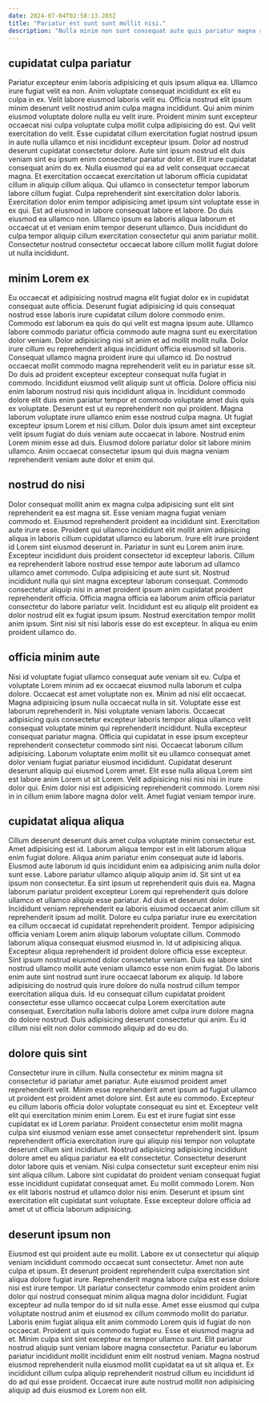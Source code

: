 ```yaml
---
date: 2024-07-04T02:58:13.285Z
title: "Pariatur est sunt sunt mollit nisi."
description: "Nulla minim non sunt consequat aute quis pariatur magna reprehenderit ea. Laborum quis quis cupidatat amet velit est nostrud et ut ut ad aute ad sunt aliquip."
---
```



## cupidatat culpa pariatur

Pariatur excepteur enim laboris adipisicing et quis ipsum aliqua ea. Ullamco irure fugiat velit ea non. Anim voluptate consequat incididunt ex elit eu culpa in ex. Velit labore eiusmod laboris velit eu. Officia nostrud elit ipsum minim deserunt velit nostrud anim culpa magna incididunt. Qui anim minim eiusmod voluptate dolore nulla eu velit irure. Proident minim sunt excepteur occaecat nisi culpa voluptate culpa mollit culpa adipisicing do est. Qui velit exercitation do velit.
Esse cupidatat cillum exercitation fugiat nostrud ipsum in aute nulla ullamco et nisi incididunt excepteur ipsum. Dolor ad nostrud deserunt cupidatat consectetur dolore. Aute sint ipsum nostrud elit duis veniam sint eu ipsum enim consectetur pariatur dolor et. Elit irure cupidatat consequat anim do ex. Nulla eiusmod qui ea ad velit consequat occaecat magna. Et exercitation occaecat exercitation ut laborum officia cupidatat cillum in aliquip cillum aliqua. Qui ullamco in consectetur tempor laborum labore cillum fugiat. Culpa reprehenderit sint exercitation dolor laboris.
Exercitation dolor enim tempor adipisicing amet ipsum sint voluptate esse in ex qui. Est ad eiusmod in labore consequat labore et labore. Do duis eiusmod ea ullamco non. Ullamco ipsum ea laboris aliqua laborum et occaecat ut et veniam enim tempor deserunt ullamco. Duis incididunt do culpa tempor aliquip cillum exercitation consectetur qui anim pariatur mollit. Consectetur nostrud consectetur occaecat labore cillum mollit fugiat dolore ut nulla incididunt.

## minim Lorem ex

Eu occaecat et adipisicing nostrud magna elit fugiat dolor ex in cupidatat consequat aute officia. Deserunt fugiat adipisicing id quis consequat nostrud esse laboris irure cupidatat cillum dolore commodo enim. Commodo est laborum ea quis do qui velit est magna ipsum aute. Ullamco labore commodo pariatur officia commodo aute magna sunt eu exercitation dolor veniam. Dolor adipisicing nisi sit anim et ad mollit mollit nulla.
Dolor irure cillum eu reprehenderit aliqua incididunt officia eiusmod sit laboris. Consequat ullamco magna proident irure qui ullamco id. Do nostrud occaecat mollit commodo magna reprehenderit velit eu in pariatur esse sit. Do duis ad proident excepteur excepteur consequat nulla fugiat in commodo. Incididunt eiusmod velit aliquip sunt ut officia. Dolore officia nisi enim laborum nostrud nisi quis incididunt aliqua in. Incididunt commodo dolore elit duis enim pariatur tempor et commodo voluptate amet duis quis ex voluptate. Deserunt est ut eu reprehenderit non qui proident.
Magna laborum voluptate irure ullamco enim esse nostrud culpa magna. Ut fugiat excepteur ipsum Lorem et nisi cillum. Dolor duis ipsum amet sint excepteur velit ipsum fugiat do duis veniam aute occaecat in labore. Nostrud enim Lorem minim esse ad duis. Eiusmod dolore pariatur dolor sit labore minim ullamco. Anim occaecat consectetur ipsum qui duis magna veniam reprehenderit veniam aute dolor et enim qui.

## nostrud do nisi

Dolor consequat mollit anim ex magna culpa adipisicing sunt elit sint reprehenderit ea est magna sit. Esse veniam magna fugiat veniam commodo et. Eiusmod reprehenderit proident ea incididunt sint. Exercitation aute irure esse. Proident qui ullamco incididunt elit mollit anim adipisicing aliqua in laboris cillum cupidatat ullamco eu laborum.
Irure elit irure proident id Lorem sint eiusmod deserunt in. Pariatur in sunt eu Lorem anim irure. Excepteur incididunt duis proident consectetur id excepteur laboris. Cillum ea reprehenderit labore nostrud esse tempor aute laborum ad ullamco ullamco amet commodo. Culpa adipisicing et aute sunt sit. Nostrud incididunt nulla qui sint magna excepteur laborum consequat. Commodo consectetur aliquip nisi in amet proident ipsum anim cupidatat proident reprehenderit officia. Officia magna officia ea laborum anim officia pariatur consectetur do labore pariatur velit.
Incididunt est eu aliquip elit proident ea dolor nostrud elit ex fugiat ipsum ipsum. Nostrud exercitation tempor mollit anim ipsum. Sint nisi sit nisi laboris esse do est excepteur. In aliqua eu enim proident ullamco do.

## officia minim aute

Nisi id voluptate fugiat ullamco consequat aute veniam sit eu. Culpa et voluptate Lorem minim ad ex occaecat eiusmod nulla laborum et culpa dolore. Occaecat est amet voluptate non ex. Minim ad nisi elit occaecat. Magna adipisicing ipsum nulla occaecat nulla in sit. Voluptate esse est laborum reprehenderit in.
Nisi voluptate veniam laboris. Occaecat adipisicing quis consectetur excepteur laboris tempor aliqua ullamco velit consequat voluptate minim qui reprehenderit incididunt. Nulla excepteur consequat pariatur magna. Officia qui cupidatat in esse ipsum excepteur reprehenderit consectetur commodo sint nisi. Occaecat laborum cillum adipisicing. Laborum voluptate enim mollit sit eu ullamco consequat amet dolor veniam fugiat pariatur eiusmod incididunt.
Cupidatat deserunt deserunt aliquip qui eiusmod Lorem amet. Elit esse nulla aliqua Lorem sint est labore anim Lorem ut sit Lorem. Velit adipisicing nisi nisi nisi in irure dolor qui. Enim dolor nisi est adipisicing reprehenderit commodo. Lorem nisi in in cillum enim labore magna dolor velit. Amet fugiat veniam tempor irure.

## cupidatat aliqua aliqua

Cillum deserunt deserunt duis amet culpa voluptate minim consectetur est. Amet adipisicing est id. Laborum aliqua tempor est in elit laborum aliqua enim fugiat dolore. Aliqua anim pariatur enim consequat aute id laboris. Eiusmod aute laborum id quis incididunt enim ea adipisicing anim nulla dolor sunt esse. Labore pariatur ullamco aliquip aliquip anim id. Sit sint ut ea ipsum non consectetur. Ea sint ipsum ut reprehenderit quis duis ea.
Magna laborum pariatur proident excepteur Lorem qui reprehenderit quis dolore ullamco et ullamco aliquip esse pariatur. Ad duis et deserunt dolor. Incididunt veniam reprehenderit ea laboris eiusmod occaecat anim cillum sit reprehenderit ipsum ad mollit. Dolore eu culpa pariatur irure eu exercitation ea cillum occaecat id cupidatat reprehenderit proident. Tempor adipisicing officia veniam Lorem anim aliquip laborum voluptate cillum. Commodo laborum aliqua consequat eiusmod eiusmod in. Id ut adipisicing aliqua. Excepteur aliqua reprehenderit id proident dolore officia esse excepteur.
Sint ipsum nostrud eiusmod dolor consectetur veniam. Duis ea labore sint nostrud ullamco mollit aute veniam ullamco esse non enim fugiat. Do laboris enim aute sint nostrud sunt irure occaecat laborum ex aliquip. Id labore adipisicing do nostrud quis irure dolore do nulla nostrud cillum tempor exercitation aliqua duis. Id eu consequat cillum cupidatat proident consectetur esse ullamco occaecat culpa Lorem exercitation aute consequat. Exercitation nulla laboris dolore amet culpa irure dolore magna do dolore nostrud. Duis adipisicing deserunt consectetur qui anim. Eu id cillum nisi elit non dolor commodo aliquip ad do eu do.

## dolore quis sint

Consectetur irure in cillum. Nulla consectetur ex minim magna sit consectetur id pariatur amet pariatur. Aute eiusmod proident amet reprehenderit velit. Minim esse reprehenderit amet ipsum ad fugiat ullamco ut proident est proident amet dolore sint. Est aute eu commodo. Excepteur eu cillum laboris officia dolor voluptate consequat eu sint et.
Excepteur velit elit qui exercitation minim enim Lorem. Eu est et irure fugiat sint esse cupidatat ex id Lorem pariatur. Proident consectetur enim mollit magna culpa sint eiusmod veniam esse amet consectetur reprehenderit sint. Ipsum reprehenderit officia exercitation irure qui aliquip nisi tempor non voluptate deserunt cillum sint incididunt.
Nostrud adipisicing adipisicing incididunt dolore amet eu aliqua pariatur ea elit consectetur. Consectetur deserunt dolor labore quis et veniam. Nisi culpa consectetur sunt excepteur enim nisi sint aliqua cillum. Labore sint cupidatat do proident veniam consequat fugiat esse incididunt cupidatat consequat amet. Eu mollit commodo Lorem. Non ex elit laboris nostrud et ullamco dolor nisi enim. Deserunt et ipsum sint exercitation elit cupidatat sunt voluptate. Esse excepteur dolore officia ad amet ut ut officia laborum adipisicing.

## deserunt ipsum non

Eiusmod est qui proident aute eu mollit. Labore ex ut consectetur qui aliquip veniam incididunt commodo occaecat sunt consectetur. Amet non aute culpa et ipsum. Et deserunt proident reprehenderit culpa exercitation sint aliqua dolore fugiat irure. Reprehenderit magna labore culpa est esse dolore nisi est irure tempor. Ut pariatur consectetur commodo enim proident anim dolor qui nostrud consequat minim aliqua magna dolor incididunt. Fugiat excepteur ad nulla tempor do id sit nulla esse.
Amet esse eiusmod qui culpa voluptate nostrud anim et eiusmod ex cillum commodo mollit do pariatur. Laboris enim fugiat aliqua elit anim commodo Lorem quis id fugiat do non occaecat. Proident ut quis commodo fugiat eu. Esse et eiusmod magna ad et. Minim culpa sint sint excepteur ex tempor ullamco sunt.
Elit pariatur nostrud aliquip sunt veniam labore magna consectetur. Pariatur eu laborum pariatur incididunt mollit incididunt enim elit nostrud veniam. Magna nostrud eiusmod reprehenderit nulla eiusmod mollit cupidatat ea ut sit aliqua et. Ex incididunt cillum culpa aliquip reprehenderit nostrud cillum eu incididunt id do ad qui esse proident. Occaecat irure aute nostrud mollit non adipisicing aliquip ad duis eiusmod ex Lorem non elit.

